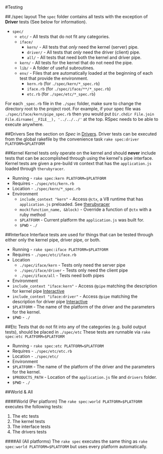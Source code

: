 #Testing

##./spec layout
The `spec` folder contains all tests with the exception of **Driver** tests (See below for information).

  * `spec/`
    - `etc/`  - All tests that do not fit any categories.
    - `iface/`
      - `kern/` - All tests that *only* need the kernel (server) pipe.
      - `driver/` - All tests that *only* need the driver (client) pipe.
      -  `all/` - All tests that need both the kernel and driver pipe.
    - `kern/` - All tests for the kernel that do not need the pipe.
    - `lib/` - A folder of useful subroutines.
    - `env/` - Files that are automatically loaded at the beginning of each test that provide the environment.
      - `kern.rb` (for `./spec/kern/*_spec.rb`)
      - `iface.rb` (for `./spec/iface/**/*_spec.rb`)
      - `etc.rb` (for `./spec/etc/*_spec.rb`)

For each `_spec.rb` file in the `./spec` folder, make sure to change the directory root to the project root. For example, if your spec file was
`./spec/iface/kern/pipe_spec.rb` then you would put `Dir.chdir File.join File.dirname(__FILE__), '../../../'` at the top. RSpec needs to be able to
execute anywhere.

##Drivers
See the section on *Spec* in [Drivers](./drivers.md). Driver tests can be executed from the global rakefile by the convenience task `rake spec:driver PLATFORM=$PLATFORM`

##Kernel
Kernel tests only operate on the kernel and should **never** include tests that can be accomplished through using the kernel's pipe interface. Kernel tests are given a pre-build `V8` context that has the `application.js` loaded through `therubyracer`.

 * Running - `rake spec:kern PLATFORM=$PLATFORM`
 * Requires - `./spec/etc/kern.rb`
 * Location - `./spec/kern/*_spec.rb`
 * Environment
   * `include_context "kern"` - Access `@ctx`, a V8 runtime that has `application.js` preloaded. See [therubyracer](https://github.com/cowboyd/therubyracer)
   * `mock(function_name, &block)` - Override a function of `@ctx` with a ruby method
   * `$PLATFORM` - Current platform the `application.js` was built for.
   * `$PWD` - `./`

##Interface
Interface tests are used for things that can be tested through either only the kernel pipe, driver pipe, or both.
  * Running - `rake spec:iface PLATFORM=$PLATFORM`
  * Requires - `./spec/etc/iface.rb`
  * Location
    * `./spec/iface/kern` - Tests only need the server pipe
    * `./spec/iface/driver` - Tests only need the client pipe
    * `./spec/iface/all` - Tests need both pipes
  * Environment
   * `include_context "iface:kern"` - Access `@pipe` matching the description for kernel pipe [Interactive](./interactive.md)
   * `include_context "iface:driver"` - Access `@pipe` matching the description for driver pipe [Interactive](./interactive.md)
   * `$PLATFORM` - The name of the platform of the driver and the parameters for the kernel.
   * `$PWD` - `./`

##Etc
Tests that do not fit into any of the categories (e.g. build output tests), should be placed in `./spec/etc`
These tests are runnable via `rake spec:etc PLATFORM=$PLATFORM`

  * Running - `rake spec:etc PLATFORM=$PLATFORM`
  * Requires - `./spec/etc/etc.rb`
  * Location - `./spec/etc/`
  * Environment
   * `$PLATFORM` - The name of the platform of the driver and the parameters for the kernel.
   * `$PRODUCTS_PATH` - Location of the `application.js` file and `drivers` folder.
   * `$PWD` - `./`

##World & All

####World (Per platform)
The `rake spec:world PLATFORM=$PLATFORM` executes the following tests:
  1. The etc tests
  2. The kernel tests
  4. The interface tests
  5. The drivers tests

####All (All platforms)
The `rake spec` executes the same thing as `rake spec:world PLATFORM=$PLATFORM` but uses every platform automatically.
